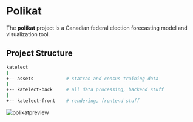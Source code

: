 # Polikat

The **polikat** project is a Canadian federal election forecasting model and visualization tool.

## Project Structure

```sh
katelect
|
+-- assets            # statcan and census training data
|
+-- katelect-back     # all data processing, backend stuff
|
+-- katelect-front    # rendering, frontend stuff
```
![polikatpreview](https://github.com/user-attachments/assets/3e3f27bb-2d3b-42b7-af3a-36470655dbc1)
